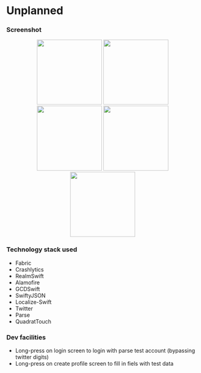 # Unplanned #

### Screenshot

<div align="center">
  <img width=170 src ="https://github.com/risingworld777/Swift_Unplanned/blob/master/screen/1.jpg"/>
  <img width=170 src ="https://github.com/risingworld777/Swift_Unplanned/blob/master/screen/2.jpg"/>
  <img width=170 src ="https://github.com/risingworld777/Swift_Unplanned/blob/master/screen/3.jpg"/>
  <img width=170 src ="https://github.com/risingworld777/Swift_Unplanned/blob/master/screen/4.jpg"/>
  <img width=170 src ="https://github.com/risingworld777/Swift_Unplanned/blob/master/screen/5.jpg"/>
</div>


### Technology stack used ###
* Fabric
* Crashlytics
* RealmSwift
* Alamofire
* GCDSwift
* SwiftyJSON
* Localize-Swift
* Twitter
* Parse
* QuadratTouch

### Dev facilities ###
* Long-press on login screen to login with parse test account (bypassing twitter digits)
* Long-press on create profile screen to fill in fiels with test data
